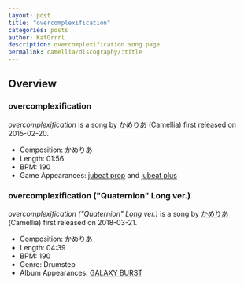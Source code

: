```yaml
---
layout: post
title: "overcomplexification"
categories: posts
author: KatGrrrl
description: overcomplexification song page
permalink: camellia/discography/:title
---
```


## Overview

### overcomplexification

*overcomplexification* is a song by [かめりあ](/camellia) (Camellia) first released on 2015-02-20.

* Composition: かめりあ
* Length: 01:56
* BPM: 190
* Game Appearances: [jubeat prop](https://remywiki.com/AC_jb_prop) and [jubeat plus](https://remywiki.com/CS_jb_plus)

### overcomplexification ("Quaternion" Long ver.)

*overcomplexification ("Quaternion" Long ver.)* is a song by [かめりあ](/camellia) (Camellia) first released on 2018-03-21.

* Composition: かめりあ
* Length: 04:39
* BPM: 190
* Genre: Drumstep
* Album Appearances: [GALAXY BURST](/camellia/albums/GALAXY-BURST)
